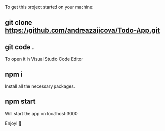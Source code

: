 To get this project started on your machine:

## git clone https://github.com/andreazajicova/Todo-App.git

## git code . 
To open it in Visual Studio Code Editor

## npm i
Install all the necessary packages.

## npm start
Will start the app on localhost:3000

Enjoy! 🙂


